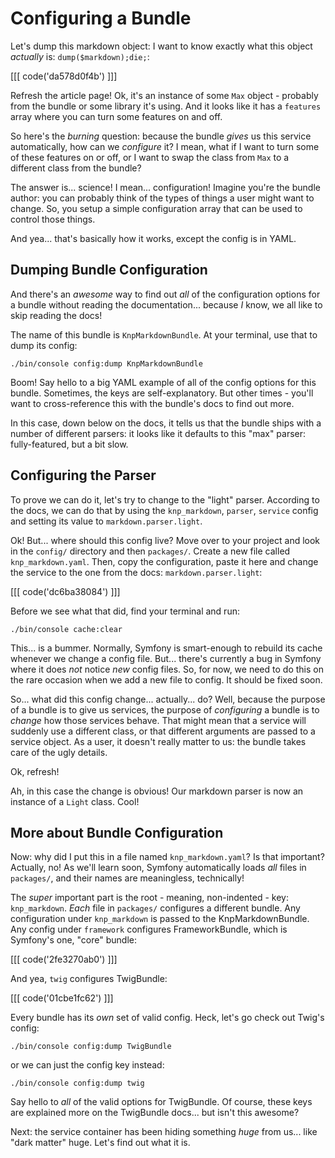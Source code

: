 # Configuring a Bundle

Let's dump this markdown object: I want to know exactly what this object *actually*
is: `dump($markdown);die;`:

[[[ code('da578d0f4b') ]]]

Refresh the article page! Ok, it's an instance of some `Max` object - probably from
the bundle or some library it's using. And it looks like it has a `features` array
where you can turn some features on and off.

So here's the *burning* question: because the bundle *gives* us this service
automatically, how can we *configure* it? I mean, what if I want to turn some of
these features on or off, or I want to swap the class from `Max` to a different
class from the bundle?

The answer is... science! I mean... configuration! Imagine you're the bundle author:
you can probably think of the types of things a user might want to change. So, you
setup a simple configuration array that can be used to control those things.

And yea... that's basically how it works, except the config is in YAML.

## Dumping Bundle Configuration

And there's an *awesome* way to find out *all* of the configuration options for a
bundle without reading the documentation... because *I* know, we all like to skip
reading the docs!

The name of this bundle is `KnpMarkdownBundle`. At your terminal, use that to
dump its config:

```terminal
./bin/console config:dump KnpMarkdownBundle
```

Boom! Say hello to a big YAML example of all of the config options for this bundle.
Sometimes, the keys are self-explanatory. But other times - you'll want to
cross-reference this with the bundle's docs to find out more.

In this case, down below on the docs, it tells us that the bundle ships with a number
of different parsers: it looks like it defaults to this "max" parser: fully-featured,
but a bit slow.

## Configuring the Parser

To prove we can do it, let's try to change to the "light" parser. According to the
docs, we can do that by using the `knp_markdown`, `parser`, `service` config and
setting its value to `markdown.parser.light`.

Ok! But... where should this config live? Move over to your project and look in the
`config/` directory and then `packages/`. Create a new file called `knp_markdown.yaml`.
Then, copy the configuration, paste it here and change the service to the one from
the docs: `markdown.parser.light`:

[[[ code('dc6ba38084') ]]]

Before we see what that did, find your terminal and run:

```terminal
./bin/console cache:clear
```

This... is a bummer. Normally, Symfony is smart-enough to rebuild its cache
whenever we change a config file. But... there's currently a bug in Symfony
where it does *not* notice *new* config files. So, for now, we need to do this on
the rare occasion when we add a new file to config. It should be fixed soon.

So... what did this config change... actually... do? Well, because the purpose of
a bundle is to give us services, the purpose of *configuring* a bundle is to *change*
how those services behave. That might mean that a service will suddenly use a different
class, or that different arguments are passed to a service object. As a user, it
doesn't really matter to us: the bundle takes care of the ugly details.

Ok, refresh!

Ah, in this case the change is obvious! Our markdown parser is now an instance of
a `Light` class. Cool!

## More about Bundle Configuration

Now: why did I put this in a file named `knp_markdown.yaml`? Is that important? Actually,
no! As we'll learn soon, Symfony automatically loads *all* files in `packages/`,
and their names are meaningless, technically!

The *super* important part is the root - meaning, non-indented - key: `knp_markdown`.
*Each* file in `packages/` configures a different bundle. Any configuration under
`knp_markdown` is passed to the KnpMarkdownBundle. Any config under `framework`
configures FrameworkBundle, which is Symfony's one, "core" bundle:

[[[ code('2fe3270ab0') ]]]

And yea, `twig` configures TwigBundle:

[[[ code('01cbe1fc62') ]]]

Every bundle has its *own* set of valid config. Heck, let's go check out Twig's
config:

```terminal
./bin/console config:dump TwigBundle
```

or we can just the config key instead:

```terminal
./bin/console config:dump twig
```

Say hello to *all* of the valid options for TwigBundle. Of course, these keys
are explained more on the TwigBundle docs... but isn't this awesome?

Next: the service container has been hiding something *huge* from us... like
"dark matter" huge. Let's find out what it is.
